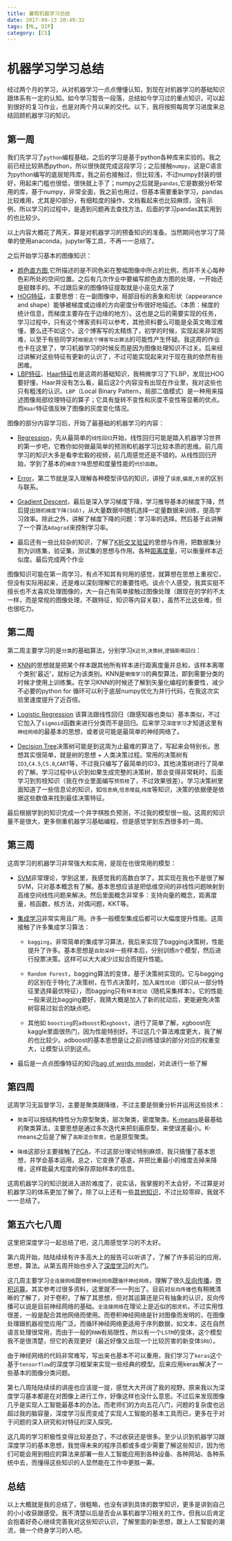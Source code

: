 ```yaml
---
title: 暑假机器学习总结
date: 2017-09-13 20:49:32
tags: [ML, DIP]
category: [CS]
---
```


# 机器学习学习总结

经过两个月的学习，从对机器学习一点点懵懂认知，到现在对机器学习的基础知识跟体系有一定的认知。如今学习暂告一段落，总结如今学习过的重点知识，可以起到很好的复习作业，也是对两个月以来的交代。以下，我将按照每周学习进度来总结回顾机器学习的知识。

<!-- more -->

## 第一周

我们先学习了`python`编程基础，之后的学习是基于python各种库来实验的。我之前已经比较熟悉python，所以很快就完成这段学习；之后接触`numpy`，这是C语言为python编写的底层矩阵库，我之前也接触过，但比较浅，不过numpy封装的很好，用起来门槛也很低，很快就上手了；numpy之后就是`pandas`,它是数据分析常用的库，基于numpy，非常全面，我之前也用过，但基本需要重新学习，pandas比较难用，尤其是IO部分，有细粒度的操作，文档看起来也比较麻烦，没有示例，所以学习的过程中，是遇到问题再去查找方法，后面的学习pandas其实用到的也比较少。

以上内容大概花了两天，算是对机器学习的预备知识的准备。当然期间也学习了简单的使用anaconda，jupyter等工具，不再一一总结了。

之后开始学习基本的图像知识：

- [颜色直方图](http://baike.baidu.com/item/%E9%A2%9C%E8%89%B2%E7%9B%B4%E6%96%B9%E5%9B%BE),它所描述的是不同色彩在整幅图像中所占的比例，而并不关心每种色彩所处的空间位置。之后有几次作业中要编写颜色直方图的处理，一开始还是挺棘手的。不过跟后来的图像特征提取就是小巫见大巫了
- [HOG特征](http://blog.csdn.net/zouxy09/article/details/7929348)，主要思想：在一副图像中，局部目标的表象和形状（appearance and shape）能够被梯度或边缘的方向密度分布很好地描述。（本质：梯度的统计信息，而梯度主要存在于边缘的地方）。这也是之后的需要实现的任务，学习过程中，只有这个博客资料可以参考，其他资料要么可能是全英文晦涩难懂，要么还不如这个。这个博客写的太精炼了，初学的时候，实现起来非常困难，以至于有些同学对`根据这个博客写出算法`的可能性产生怀疑。我这周的作业也卡在这里了，学习机器学习的时候反而是因为图像处理知识不过关。后来经过讲解对这些特征有更新的认识了，不过可能实现起来对于现在我的依然有些困难。
- [LBP特征](http://blog.csdn.net/zouxy09/article/details/7929531)、[Haar特征](http://blog.csdn.net/zouxy09/article/details/7929570)也是这周的基础知识，我稍微学习了下LBP，发现比HOG要好懂，Haar并没有怎么看，最后这2个内容没有出现在作业里，我对这些也只有粗浅的认识。`LBP`（Local Binary Pattern，局部二值模式）是一种用来描述图像局部纹理特征的算子；它具有旋转不变性和灰度不变性等显著的优点。而`Haar`特征值反映了图像的灰度变化情况。

图像的部分内容学习后，开始了最基础的机器学习的内容：

- [Regression](http://www.bilibili.com/video/av10590361/)，先从最简单的`线性回归`开始，线性回归可能是踏入机器学习世界的第一步吧，它教你如何做最简单的预测和机器学习比较本质的思维。前几周学习的知识大多是看李宏毅的视频，前几周感觉还是不错的。从线性回归开始，学到了基本的`梯度下降`思想和度量性能的`代价函数`。

- [Error](http://www.bilibili.com/video/av10590361/#page=2)，第二节就是深入理解各种模型评估的知识，讲授了`误差`,`偏差`,`方差`的区别与联系。

- [Gradient Descent](http://www.bilibili.com/video/av10590361/#page=3)，最后是深入学习梯度下降，学习推导基本的梯度下降，然后提出`随机梯度下降(SGD)`，从大量数据中随机选择一定量数据来训练，提高学习效率。除此之外，讲解了梯度下降的问题：学习率的选择。然后基于此讲解了一个算法`Adagrad`来控制学习率。

- 最后还有一些比较杂的知识，了解了[K折交叉验证](https://github.com/basicv8vc/Python-Machine-Learning-zh/blob/master/%E7%AC%AC%E5%85%AD%E7%AB%A0/ch6_section2.md)的思想与作用，把数据集分割为训练集，验证集，测试集的思想与作用。各种[距离度量](http://blog.csdn.net/shiwei408/article/details/7602324)，可以衡量样本近似度。最后完成两个作业

图像知识可能在第一周学习，有点不知其有何用的感觉，就算想在思想上重视它，但没有实际用起来，还是难以深刻理解它的重要性吧。谈点个人感受，我其实挺不擅长也不太喜欢处理图像的，大一自己有简单接触过图像处理（跟现在的学的不太一样，而是常规的图像处理，不跟特征，知识等内容关联），虽然不比这些难，但也很吃力。

## 第二周

第二周主要学习的是`分类`的基础算法，分别学习`K近邻`,`决策树`,`逻辑斯蒂回归`：

- [KNN](http://cs231n.github.io/classification/)的思想就是把某个样本跟其他所有样本进行距离度量并总和，该样本离哪个类别'最近'，就标记为该类别。KNN是`懒惰学习`的典型算法，即到需要分类的时候才使用上训练集。在学习KNN的时候还了解到矢量化编程的重要性，减少不必要的python for 循环可以利于底层numpy优化为并行代码，在我这次实验里速度提升了近百倍。

- [Logistic Regression](https://www.bilibili.com/video/av10590361/#page=5) 该算法跟线性回归（跟感知器也类似）基本类似，不过它加入了`sigmoid`函数来进行分类而不是回归。后来学习`深度学习`才知道这里有`神经网络`的最基本的思想，或者说可能是最简单的神经网络了。

- [Decision Tree](https://www.bilibili.com/video/av12469267/#page=34)决策树可能是到这周为止最难的算法了，写起来会特别长。思想其实很简单，就是树的思想 + 人类决策过程。常用的决策树有`ID3`,`C4.5`,`C5.0`,`CART`等，不过我只编写了最简单的ID3，其他决策树进行了简单的了解。学习过程中认识到如果生成完整的决策树，那会变得非常耗时，后面学习到剪枝知识（我在作业里面编写`预剪枝`了，不过效果很差）。学习决策树里面知道了一些信息论的知识，如`信息熵`,`信息增益`,`纯度`等知识，决策的依据便是依据这些数值来找到最佳决策特征。

最后根据学到的知识完成一个井字棋胜负预测，不过我的模型很一般。这周的知识量不是很大，更多侧重机器学习基础编程，但是感觉学到东西很多的一周。

## 第三周

这周学习的机器学习非常强大和实用，是现在也很常用的模型：

- [SVM](https://www.bilibili.com/video/av9770190/index_27.html#page=20)非常理论，学到这里，我感觉我的高数白学了。其实现在我也不是很了解SVM，只对基本概念有了解。基本思想应该是把低维空间的非线性问题映射到高维空间线性问题来解决。然后里面概念非常多：支持向量的概念，距离度量，核函数，核方法，对偶问题，KKT等。

- [集成学习](https://www.bilibili.com/video/av10590361/index_22.html#page=22)非常实用且广用。许多一般模型集成后都可以大幅度提升性能。这周接触了许多集成学习算法：
    - `bagging`，非常简单的集成学习算法，我后来实现了bagging决策树，性能提升了许多。基本思想是`自助采样`一些样本后，分别训练n个模型，然后进行投票决策。这样可以大大减少过拟合而提升性能。
    
    - `Random Forest`，bagging算法的变体，基于决策树实现的。它与bagging的区别在于特化了决策树，在节点决策时，加入`属性扰动`（即只从一部分特征里选择最优特征），而bagging只有`样本扰动`（随机采集样本）。它的性能一般来说比bagging要好，我猜大概是加入了新的扰动后，更能避免决策树容易过拟合的缺点吧。
    
    - 其他如 `boosting`的`adboost`和`xgboost`，进行了简单了解，xgboost在kaggle里面很热门，因为性能特别好。不过这几个算法难度更大，我了解的也比较少。adboost的基本思想是让之前训练错误的部分对应的权重变大，让模型认识到这点。
     
- 最后是一点点图像特征的知识[bag of words model](https://gurus.pyimagesearch.com/the-bag-of-visual-words-model/)，对此进行一些了解

## 第四周

这周学习无监督学习，主要是聚类跟降维，不过主要是侧重分析并运用这些技术：

- `聚类`可以按结构特性分为原型聚类，层次聚类，密度聚类。[K-means](https://www.bilibili.com/video/av9912938/#page=78)是最基础的聚类算法，主要思想是通过多次迭代来把刻画原型，来使误差最小。K-means之后是了解了`高斯混合聚类`，也是原型聚类。

- `降维`这部分主要接触了[PCA](https://www.bilibili.com/video/av10590361/index_22.html#page=13)，不过这部分理论特别麻烦，我只搞懂了基本思想，并学会基本运用。总之，它变换了基底，并把比重最小的维度去掉来降维，这样能最大程度的保存原始样本的信息。

这周机器学习的知识就进入进阶难度了，说实话，我掌握的不太会好，不过算是对机器学习的体系更加了解了。除了以上还有一些[其他知识](http://ufldl.stanford.edu/wiki/index.php/UFLDL%E6%95%99%E7%A8%8B)，不过比较零碎，我就不一一总结了。

## 第五六七八周

这里把深度学习一起总结了吧，这几周感觉学习的不太好。

第六周开始，陆陆续续有许多高大上的报告可以听讲了，了解了许多前沿的应用，思想，算法。从第五周开始也步入了[深度学习](https://www.bilibili.com/video/av10590361/index_13.html#page=6)的大门。

这几周主要学习`全连接网络`跟`卷积神经网络`跟`循环神经网络`，理解了很久[反向传播](https://www.bilibili.com/video/av10590361/index_13.html#page=7)，[卷积运算](https://www.bilibili.com/video/av10590361/index_13.html#page=10)。其实参考过很多资料，这里就不一一列出了。目前对`反向传播`也有稍微清晰的了解了，对于卷积，了解了其思想，但对其运算还是只有抽象的认识，反向传播可以说是目前神经网络的基础。`全连接网络`在理论上是近似的`图灵机`，不过实用性很差，一般是配合其他网络而使用。而卷积神经网络是针对图像而发明的，在图像处理跟机器视觉应用广泛。而循环神经网络更适用于序列数据，如文本，这在自然语言处理很常用，而由于一般的`RNN`有局限性，所以有一个`LSTM`的变体，这个模型我不是很清楚，但它的表现更好（最近好像又出现一个比较厉害的新变体`SRU`）。

由于神经网络的代码非常难写，写出来也基本不可以重用，我们学习了`keras`这个基于`tensorflow`的深度学习框架来实现一些经典的模型。后来应用keras解决了一些基本的图像分类问题。

第七八周陆陆续续的讲座也应该提一提，感觉大大开阔了我的视野。原来我以为深度学习基本都是在对图像上进行工作，好像这样也没什么意思。不过后来发现图像几乎是实现人工智能最基本的办法。而老师们的方向五花八门，问题的复杂度也远超过我的脑容量，深度学习反而变成了实现人工智能的基本工具而已，更多在于对于问题的深入研究和对特征的深入探究。

这几周的学习积极性变得比较差劲了，不过收获还是很多。至少认识到机器学习跟深度学习的基本思想，我觉得未来的程序员都或多或少需要了解这些知识，因为他们可能会用到相应的算法来部署一些人工智能应用到各种设备、各种网站、各种系统中去，而懂得这些知识的人显然能在工作中更胜一筹。

## 总结

以上大概就是我的总结了，很粗略，也没有讲到具体的数学知识，更多是讲到自己的小小收获跟感受。我不清楚以后是否会从事机器学习相关的工作，但我以后肯定会抱着好奇心继续完善我对这些知识认识，了解里面的新思想，跟上人工智能的潮流，做一个终身学习的人吧。

